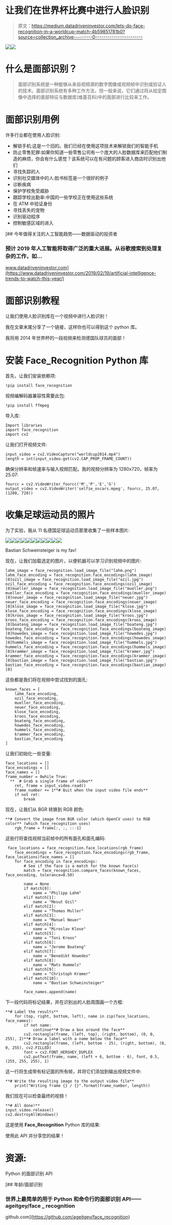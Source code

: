 # 让我们在世界杯比赛中进行人脸识别

> 原文：<https://medium.datadriveninvestor.com/lets-do-face-recognition-in-a-worldcup-match-4b59851781b0?source=collection_archive---------0----------------------->

[![](img/3236bbe8cba22b6bfcbc35cf04ed1c77.png)](http://www.track.datadriveninvestor.com/1B9E)![](img/f5dd6a4c9e5f0353f4ce80e67606f960.png)

# 什么是面部识别？

> 面部识别系统是一种能够从来自视频源的数字图像或视频帧中识别或验证人的技术。面部识别系统有多种工作方法，但一般来说，它们通过将从给定图像中选择的面部特征与数据库(维基百科)中的面部进行比较来工作。

# 面部识别用例

许多行业都在使用人脸识别:

*   解锁手机:这是一个旧的。我们已经在使用这项技术来解锁我们的智能手机
*   防止零售犯罪:如果你知道一些零售公司有一个庞大的人脸数据库来匹配他们制造的麻烦，你会有什么感觉？该系统可以在有问题的顾客进入商店时识别出他们
*   寻找失踪的人
*   识别社交媒体中的人:脸书标签是一个很好的例子
*   诊断疾病
*   保护学校免受威胁
*   跟踪学校出勤率:中国的一些学校正在使用这些系统
*   在 ATM 中验证身份
*   寻找丢失的宠物
*   识别驱动程序
*   控制敏感区域的进入

[](https://www.datadriveninvestor.com/2019/02/19/artificial-intelligence-trends-to-watch-this-year/) [## 今年值得关注的人工智能趋势——数据驱动的投资者

### 预计 2019 年人工智能将取得广泛的重大进展。从谷歌搜索到处理复杂的工作，如…

www.datadriveninvestor.com](https://www.datadriveninvestor.com/2019/02/19/artificial-intelligence-trends-to-watch-this-year/) 

# 面部识别教程

让我们使用人脸识别库在一个视频中进行人脸识别！

我在文章末尾分享了一个链接，这样你也可以得到这个 python 库。

我将用 2014 年世界杯的一段视频来检测德国队球员的面部！

# 安装 Face_Recognition Python 库

首先，让我们安装依赖项:

```
!pip install face_recognition
```

视频编解码器兼容性需要此包:

```
!pip install ffmpeg
```

导入库:

```
Import libraries
import face_recognition
import cv2
```

让我们打开视频文件:

```
input_video = cv2.VideoCapture("worldcup2014.mp4")
length = int(input_video.get(cv2.CAP_PROP_FRAME_COUNT))
```

确保分辨率和帧速率与输入视频匹配。我的视频分辨率为 1280x720，帧率为 25.07:

```
fourcc = cv2.VideoWriter_fourcc('M','P','E','G')
output_video = cv2.VideoWriter('selfie_oscars.mpeg', fourcc, 25.07, (1280, 720))
```

# 收集足球运动员的照片

为了实验，我从 11 名德国足球运动员那里收集了一些样本图片:

![](img/923247bcd06df542a802684d2afb81fa.png)![](img/8697a3310158eded19dfc01a7ac63f08.png)![](img/a75ae345f74ec6c9c74a4119a91c144f.png)![](img/47a85f915a12a59e2d4d02f3ac95496c.png)![](img/3789dfa502cb222c5882d39b5cd24de9.png)![](img/8c7069ab06a566ebccafa0c0c936bdff.png)![](img/b0575de11d579e779daff2d2b97b5f5f.png)![](img/de4a69506c0724bc95ecc968d9c87acf.png)![](img/d425757a8ea3634418c98fb13eae1f33.png)![](img/bce6cf8e6181c7edb151c5ea8ed2dbea.png)![](img/890259cc4d9f195c583fea7fa6869065.png)

Bastian Schweinsteiger is my fav!

现在，让我们加载选定的图片，以便机器可以学习识别视频中的图片:

```
lahm_image = face_recognition.load_image_file("lahm.png")
lahm_face_encoding = face_recognition.face_encodings(lahm_image)[0]ozil_image = face_recognition.load_image_file("ozil.jpg")
ozil_face_encoding = face_recognition.face_encodings(ozil_image)[0]mueller_image = face_recognition.load_image_file("mueller.png")
mueller_face_encoding = face_recognition.face_encodings(mueller_image)[0]neuer_image = face_recognition.load_image_file("neuer.jpg")
neuer_face_encoding = face_recognition.face_encodings(neuer_image)[0]klose_image = face_recognition.load_image_file("klose.jpg")
klose_face_encoding = face_recognition.face_encodings(klose_image)[0]kroos_image = face_recognition.load_image_file("kroos.jpg")
kroos_face_encoding = face_recognition.face_encodings(kroos_image)[0]boateng_image = face_recognition.load_image_file("boateng.jpg")
boateng_face_encoding = face_recognition.face_encodings(boateng_image)[0]howedes_image = face_recognition.load_image_file("howedes.jpg")
howedes_face_encoding = face_recognition.face_encodings(howedes_image)[0]hummels_image = face_recognition.load_image_file("hummels.jpg")
hummels_face_encoding = face_recognition.face_encodings(hummels_image)[0]krammer_image = face_recognition.load_image_file("kramer.jpg")
krammer_face_encoding = face_recognition.face_encodings(krammer_image)[0]bastian_image = face_recognition.load_image_file("bastian.jpg")
bastian_face_encoding = face_recognition.face_encodings(bastian_image)[0]
```

这些都是我们将在视频中尝试找到的面孔:

```
known_faces = [
    lahm_face_encoding,
    ozil_face_encoding,
    mueller_face_encoding,
    neuer_face_encoding,
    klose_face_encoding,
    kroos_face_encoding,
    boateng_face_encoding,
    howedes_face_encoding,
    hummels_face_encoding,
    krammer_face_encoding,
    bastian_face_encoding
]
```

让我们初始化一些变量:

```
face_locations = []
face_encodings = []
face_names = []
frame_number = 0while True:
  **  # Grab a single frame of video**
    ret, frame = input_video.read()
    frame_number += 1**# Quit when the input video file ends**
    if not ret:
        break
```

现在，让我们从 BGR 转换到 RGB 颜色:

```
**# Convert the image from BGR color (which OpenCV uses) to RGB color** (which face_recognition uses)
    rgb_frame = frame[:, :, ::-1]
```

这些行将查找视频当前帧中的所有面孔和面孔编码:

```
 face_locations = face_recognition.face_locations(rgb_frame)
    face_encodings = face_recognition.face_encodings(rgb_frame, face_locations)face_names = []
    for face_encoding in face_encodings:
        # See if the face is a match for the known face(s)
        match = face_recognition.compare_faces(known_faces, face_encoding, tolerance=0.50)

        name = None
        if match[0]:
            name = "Philipp Lahm"
        elif match[1]:
            name = "Mesut Ozil"
        elif match[2]:
            name = "Thomas Muller"
        elif match[3]:
            name = "Manuel Neuer"
        elif match[4]:
            name = "Miroslav Klose"
        elif match[5]:
            name = "Toni Kroos"
        elif match[6]:
            name = "Jerome Boateng"
        elif match[7]:
            name = "Benedikt Howedes"
        elif match[8]:
            name = "Mats Hummels"
        elif match[9]:
            name = "Christoph Kramer"
        elif match[10]:
            name = "Bastian Schweinsteiger"

        face_names.append(name)
```

下一段代码将标记结果，并在识别出的人脸周围画一个方框:

```
**# Label the results**
    for (top, right, bottom, left), name in zip(face_locations, face_names):
        if not name:
            continue**# Draw a box around the face**
        cv2.rectangle(frame, (left, top), (right, bottom), (0, 0, 255), 2)**# Draw a label with a name below the face**
        cv2.rectangle(frame, (left, bottom - 25), (right, bottom), (0, 0, 255), cv2.FILLED)
        font = cv2.FONT_HERSHEY_DUPLEX
        cv2.putText(frame, name, (left + 6, bottom - 6), font, 0.5, (255, 255, 255), 1)
```

这一行将生成带有标记面的所有帧，并将它们添加到输出视频文件中:

```
**# Write the resulting image to the output video file**
    print("Writing frame {} / {}".format(frame_number, length))
```

我们现在可以检查最终的视频！

```
**# All done!**
input_video.release()
cv2.destroyAllWindows()
```

这是使用 **Face_Recognition** Python 库的结果:

使用此 API 并分享您的结果！

# 资源:

Python 的面部识别 API

[](https://github.com/ageitgey/face_recognition) [## 年龄/面部识别

### 世界上最简单的用于 Python 和命令行的面部识别 API——ageitgey/face _ recognition

github.com](https://github.com/ageitgey/face_recognition)